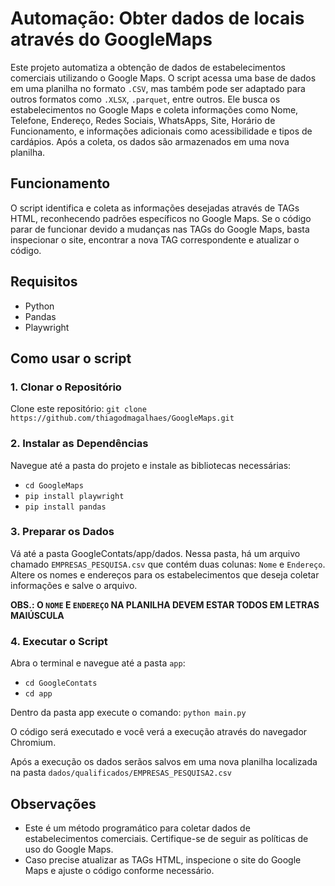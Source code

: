 # Automação: Obter dados de locais através do GoogleMaps
Este projeto automatiza a obtenção de dados de estabelecimentos comerciais utilizando o Google Maps. O script acessa uma base de dados em uma planilha no formato `.CSV`, mas também pode ser adaptado para outros formatos como `.XLSX`, `.parquet`, entre outros. Ele busca os estabelecimentos no Google Maps e coleta informações como Nome, Telefone, Endereço, Redes Sociais, WhatsApps, Site, Horário de Funcionamento, e informações adicionais como acessibilidade e tipos de cardápios. Após a coleta, os dados são armazenados em uma nova planilha.

## Funcionamento
O script identifica e coleta as informações desejadas através de TAGs HTML, reconhecendo padrões específicos no Google Maps. Se o código parar de funcionar devido a mudanças nas TAGs do Google Maps, basta inspecionar o site, encontrar a nova TAG correspondente e atualizar o código.

## Requisitos
* Python
* Pandas
* Playwright

## Como usar o script
### 1. Clonar o Repositório
Clone este repositório:
`git clone https://github.com/thiagodmagalhaes/GoogleMaps.git`

### 2. Instalar as Dependências
Navegue até a pasta do projeto e instale as bibliotecas necessárias:
 * `cd GoogleMaps`
 * `pip install playwright `
 * `pip install pandas`

### 3. Preparar os Dados
Vá até a pasta GoogleContats/app/dados. Nessa pasta, há um arquivo chamado `EMPRESAS_PESQUISA.csv` que contém duas colunas: `Nome` e `Endereço`. Altere os nomes e endereços para os estabelecimentos que deseja coletar informações e salve o arquivo.

**OBS.: O `NOME` E `ENDEREÇO` NA PLANILHA DEVEM ESTAR TODOS EM LETRAS MAIÚSCULA**


### 4. Executar o Script
Abra o terminal e navegue até a pasta `app`:
* `cd GoogleContats`
* `cd app`
  
Dentro da pasta app execute o comando: `python main.py`

O código será executado e você verá a execução através do navegador Chromium.

Após a execução os dados serãos salvos em uma nova planilha localizada na pasta `dados/qualificados/EMPRESAS_PESQUISA2.csv`

## Observações
* Este é um método programático para coletar dados de estabelecimentos comerciais. Certifique-se de seguir as políticas de uso do Google Maps.
* Caso precise atualizar as TAGs HTML, inspecione o site do Google Maps e ajuste o código conforme necessário.

